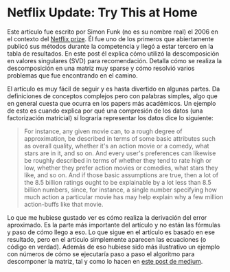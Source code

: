 # Netflix Update: Try This at Home

Este artículo fue escrito por Simon Funk (no es su nombre real) el 2006 en el contexto del [Netflix prize](https://www.netflixprize.com/index.html). Él fue uno de los primeros que abiertamente publicó sus métodos durante la competencia y llegó a estar tercero en la tabla de resultados. En este post él explica cómo utilizó la descomposición en valores singulares (SVD) para recomendación. Detalla cómo se realiza la descomposición en una matriz muy sparse y cómo resolvió varios problemas que fue encontrando en el camino.

El artículo es muy fácil de seguir y es hasta divertido en algunas partes. Da definiciones de conceptos complejos pero con palabras simples, algo que en general cuesta que ocurra en los papers más académicos. Un ejemplo de esto es cuando explica por qué una compresión de los datos (una factorización matricial) sí lograría representar los datos dice lo siguiente:

> For instance, any given movie can, to a rough degree of approximation, be described in terms of some basic attributes such as overall quality, whether it's an action movie or a comedy, what stars are in it, and so on. And every user's preferences can likewise be roughly described in terms of whether they tend to rate high or low, whether they prefer action movies or comedies, what stars they like, and so on. And if those basic assumptions are true, then a lot of the 8.5 billion ratings ought to be explainable by a lot less than 8.5 billion numbers, since, for instance, a single number specifying how much action a particular movie has may help explain why a few million action-buffs like that movie.

Lo que me hubiese gustado ver es cómo realiza la derivación del error aproximado. Es la parte más importante del artículo y no están las fórmulas y paso de cómo llego a eso. Lo que sigue en el artículo es basado en ese resultado, pero en el artículo simplemente aparecen las ecuaciones (o código en verdad). Además de eso hubiese sido más ilustrativo un ejemplo con números de cómo se ejecutaría paso a paso el algoritmo para descomponer la matriz, tal y como lo hacen en [este post de medium](https://medium.com/datadriveninvestor/how-funk-singular-value-decomposition-algorithm-work-in-recommendation-engines-36f2fbf62cac).
